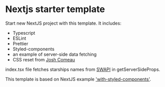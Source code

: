 # Nextjs starter template

Start new NextJS project with this template.
It includes:

- Typescript
- ESLint
- Prettier
- Styled-components
- an example of server-side data fetching
- CSS reset from [Josh Comeau](https://www.joshwcomeau.com/css/custom-css-reset/)

index.tsx file fetches starships names from [SWAPI](https://swapi.dev/) in getServerSideProps.

This template is based on NextJS example ['with-styled-components'](https://github.com/styled-components/styled-components).
